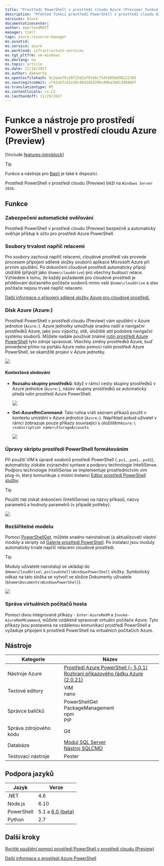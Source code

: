 ```yaml
---
title: "Prostředí PowerShell v prostředí cloudu Azure (Preview) funkce | Microsoft Docs"
description: "Přehled funkcí prostředí PowerShell v prostředí cloudu Azure"
services: Azure
documentationcenter: 
author: maertendMSFT
manager: timlt
tags: azure-resource-manager
ms.assetid: 
ms.service: azure
ms.workload: infrastructure-services
ms.tgt_pltfrm: vm-windows
ms.devlang: na
ms.topic: article
ms.date: 11/14/2017
ms.author: damaerte
ms.openlocfilehash: 9c2eeef9c20f25d2af97e6c754f005b698222385
ms.sourcegitcommit: cf42a5fc01e19c46d24b3206c09ba3b01348966f
ms.translationtype: MT
ms.contentlocale: cs-CZ
ms.lasthandoff: 11/29/2017
---
```

# <a name="features--tools-for-powershell-in-azure-cloud-shell-preview"></a>Funkce a nástroje pro prostředí PowerShell v prostředí cloudu Azure (Preview)

[!include [features-introblock](../../includes/cloud-shell-features-introblock.md)]

> [!TIP]
> Funkce a nástroje pro [Bash](features.md) je také k dispozici.

Prostředí PowerShell v prostředí cloudu (Preview) běží na `Windows Server 2016`.

## <a name="features"></a>Funkce

### <a name="secure-automatic-authentication"></a>Zabezpečení automatické ověřování

Prostředí PowerShell v prostředí cloudu (Preview) bezpečně a automaticky ověřuje přístup k účtu pro prostředí Azure PowerShell.

### <a name="files-persistence-across-sessions"></a>Soubory trvalost napříč relacemi

Pro soubory zachová napříč relacemi, cloudové prostředí vás provede procesem připojení sdílené složky souborů aplikace Microsoft Azure při prvním spuštění.
Po dokončení cloudové prostředí automaticky připojí úložiště (připojit jako `$home\clouddrive`) pro všechny budoucí relace.
Vzhledem k tomu, že každý požadavek pro cloudové prostředí je přidělování dočasného počítače souborů mimo vaši `$home\clouddrive` a stav počítače nejsou trvalé napříč relacemi.

[Další informace o připojení sdílené složky Azure pro cloudové prostředí.](persisting-shell-storage-powershell.md)

### <a name="azure-drive-azure"></a>Disk Azure (Azure:)

Prostředí PowerShell v prostředí cloudu (Preview) vám spuštění v Azure jednotce (`Azure:`).
Azure jednotky umožňuje snadno našli a navigační prostředků Azure, jako jsou výpočty, sítě, úložiště atd podobná navigační systému souborů.
Můžete nadále používat známé [rutin prostředí Azure PowerShell](https://docs.microsoft.com/en-us/powershell/azure) tyto zdroje spravovat.
Všechny změny prostředků Azure, buď provedené přímo na portálu Azure nebo pomocí rutin prostředí Azure PowerShell, se okamžitě projeví v Azure jednotky.

![](media/features-powershell/azure-drive.png)

#### <a name="contextual-awareness"></a>Kontextová sledování

- **Rozsahu skupiny prostředků**: když v rámci cesty skupiny prostředků v Azure jednotce (`Azure:`), název skupiny prostředků se automaticky předá rutin prostředí Azure PowerShell.

    ![](media/features-powershell/resource-group-autocomplete.png)

- **Get-AzureRmCommand**: Tato rutina vrátí seznam příkazů použít v kontextu umístění v Azure jednotce (`Azure:`). Například pokud uživatel v rámci zobrazuje pouze příkazy související s úložištěm`Azure:\<subscription name>\StorageAccounts`

    ![](media/features-powershell/get-azurermcommand.png)

### <a name="rich-powershell-script-editing"></a>Úpravy skriptu prostředí PowerShell formátováním

Při použití VIM k úpravě souborů prostředí PowerShell (`.ps1,.psm1,.psd1`), automaticky získáte zvýraznění syntaxe a podporu technologie IntelliSense.
Podporu technologie IntelliSense se implementuje prostřednictvím vim plug-in, který komunikuje s místní instanci [Editor prostředí PowerShell služby](https://github.com/PowerShell/PowerShellEditorServices).

> [!TIP]
> Použití `TAB` získat dokončení (IntelliSense) na názvy příkazů, názvy parametrů a hodnoty parametrů (v případě potřeby).

![](media/features-powershell/powershell-editing-vim.png)

### <a name="extensible-model"></a>Rozšiřitelné modelu

Pomocí [PowerShellGet](https://docs.microsoft.com/powershell/module/powershellget), můžete snadno nainstalovat (a aktualizovat) vlastní moduly a skripty od [Galerie prostředí PowerShell](https://www.powershellgallery.com).
Po instalaci jsou moduly automaticky trvalé napříč relacemi cloudové prostředí.

> [!TIP]
> Moduly uživatelé nainstalují se ukládají do `$Home\CloudDrive\.pscloudshell\WindowsPowerShell` složky. Symbolický odkaz na tato složka se vytvoří ve složce Dokumenty uživatele (`$home\Documents\WindowsPowerShell`).

![](media/features-powershell/powershellget-module.png)

### <a name="management-of-guest-vms"></a>Správa virtuálních počítačů hosta

Pomocí dvou integrované příkazy - `Enter-AzureRmVM` a `Invoke-AzureRmVMCommand`, můžete vzdáleně spravovat virtuální počítače Azure.
Tyto příkazy jsou postavená na vzdálenou komunikaci prostředí PowerShell a vyžaduje připojení k prostředí PowerShell na virtuálních počítačích Azure.

## <a name="tools"></a>Nástroje

|**Kategorie**    |**Název**                                 |
|----------------|-----------------------------------------|
|Nástroje Azure     |[Prostředí Azure PowerShell (– 5.0.1)](https://docs.microsoft.com/powershell/azure/overview?view=azurermps-5.0.0)<br> [Rozhraní příkazového řádku Azure (2.0.21)](https://docs.microsoft.com/en-us/cli/azure/overview)|
|Textové editory    |VIM<br> nano                             |
|Správce balíčků |PowerShellGet<br> PackageManagement<br> npm<br> PIP |
|Správa zdrojového kódu  |Git                                      |
|Databáze       |[Modul SQL Server](https://www.powershellgallery.com/packages/SqlServer)<br> [Nástroj SQLCMD](https://docs.microsoft.com/sql/tools/sqlcmd-utility)      |
|Testovací nástroje      |Pester                                   |

## <a name="language-support"></a>Podpora jazyků

|**Jazyk**|**Verze**|
|------------|-----------|
|.NET        |4.6        |
|Node.js     |6.10       |
|PowerShell  |5.1 a [6.0 (beta)](https://github.com/PowerShell/powershell/releases)       |
|Python      |2.7        |

## <a name="next-steps"></a>Další kroky

[Rychlé spuštění pomocí prostředí PowerShell v prostředí cloudu (Preview)](quickstart-powershell.md)

[Další informace o prostředí Azure PowerShell](https://docs.microsoft.com/powershell/azure/)
